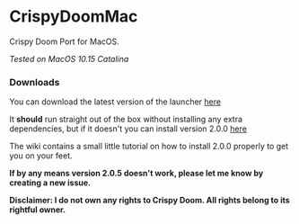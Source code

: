 # CrispyDoomMac
Crispy Doom Port for MacOS.

*Tested on MacOS 10.15 Catalina*

### Downloads
You can download the latest version of the launcher [here](https://github.com/foxxgaming/CrispyDoomMac/releases/latest)

It **should** run straight out of the box without installing any extra dependencies, but if it doesn't you can install version 2.0.0 [here](https://github.com/foxxgaming/CrispyDoomMac/wiki/Downloading-Version-2.0.0)

The wiki contains a small little tutorial on how to install 2.0.0 properly to get you on your feet.


**If by any means version 2.0.5 doesn't work, please let me know by creating a new issue.**

**Disclaimer: I do not own any rights to Crispy Doom. All rights belong to its rightful owner.**

